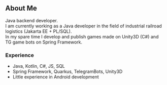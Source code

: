 ## About Me
Java backend developer.  
I am currently working as a Java developer in the field of industrial railroad logistics (Jakarta EE + PL/SQL).  
In my spare time I develop and publish games made on Unity3D (C#) and TG game bots on Spring Framework.

### Experience
- Java, Kotlin, C#, JS, SQL
- Spring Framework, Quarkus, TelegramBots, Unity3D
- Little experience in Android development
